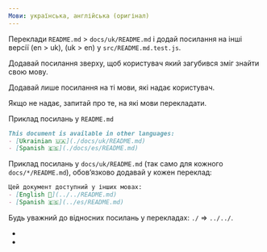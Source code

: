 ```yaml
---
Мови: українська, англійська (оригінал)
---
```


Переклади `README.md` > `docs/uk/README.md` і додай посилання на інші версії (en > uk), (uk > en) у `src/README.md.test.js`.

Додавай посилання зверху, щоб користувач який загубився зміг знайти свою мову.

Додавай лише посилання на ті мови, які надає користувач.

Якщо не надає, запитай про те, на які мови перекладати.

Приклад посилань у `README.md`
```md
This document is available in other languages:
- [Ukrainian 🇺🇦](./docs/uk/README.md)
- [Spanish 🇪🇸](./docs/es/README.md)
```

Приклад посилань у `docs/uk/README.md` (так само для кожного `docs/*/README.md`), обовʼязково додавай у кожен переклад:
```md
Цей документ доступний у інших мовах:
- [English 🏴󠁧󠁢󠁥󠁮󠁧󠁿](../../README.md)
- [Spanish 🇪🇸](../es/README.md)
```

Будь уважний до відносних посилань у перекладах: `./` => `../../`.

- [](./README.md)
- [](./src/README.md.js)

